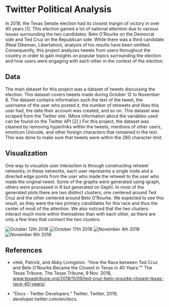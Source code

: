 # Twitter Political Analysis

In 2018, the Texas Senate election had its closest margin of victory in over 40 years [1]. This election gained a lot of national attention due to various issues surrounding the two candidates: Beto O’Rourke on the Democrat side and Ted Cruz on the Republican side. While there was a third candidate (Neal Dikeman, Libertation), analysis of his results have been omitted. Consequently, this project analyzes tweets from users throughout the country in order to gain insights on popular topics surrounding the election and how users were engaging with each other in the context of the election.

## Data

The main dataset for this project was a dataset of tweets discussing the election. This dataset covers tweets made during October 12 to November 8. The dataset contains information such the text of the tweet, the username of the user who posted it, the number of retweets and likes this user had, the date their account was created, and so on. This dataset was scraped from the Twitter site. (More information about the variables used can be found on the Twitter API [2].) For this project, the dataset was cleaned by removing hyperlinks within the tweets, mentions of other users, emoticon Unicode, and other foreign characters that remained in the text. This was done to make sure that tweets were within the 280 character limit.

## Visualization 

One way to visualize user interaction is through constructing retweet networks; in these networks, each user represents a single node and a directed edge points from the user who made the retweet to the user who made the original tweet. Some of the graphs were generated using igraph, others were processed in R but generated on Gephi. In most of the generated plots there are two distinct clusters, one centered around Ted Cruz and the other centered around Beto O’Rourke. We expected to see this result, as they were the two primary candidates for this race and thus the center of most of the attention. We also noticed that the two clusters interact much more within themselves than with each other, as there are only a few lines that connect the two clusters.

![October 12th 2018](https://github.com/kenzeng24/Twitter-political-analysis/tree/master/gephi_networks/oct_12.png)
![October 17th 2018](https://github.com/kenzeng24/Twitter-political-analysis/tree/master/gephi_networks/oct_12.png)
![November 4th 2018](https://github.com/kenzeng24/Twitter-political-analysis/tree/master/gephi_networks/nov_4_test.png)
![November 6th 2018](https://github.com/kenzeng24/Twitter-political-analysis/tree/master/gephi_networks/nov_6.png)

## References

- vitek, Patrick, and Abby Livingston. “How the Race between Ted Cruz and Beto O’Rourke Became the Closest in Texas in 40 Years.”" The Texas Tribune, The Texas Tribune, 9 Nov. 2018, www.texastribune.org/2018/11/09/ted-cruz-beto-orourke-closest-texas-race-40-years/.

- “Docs - Twitter Developers.” Twitter, Twitter, 2019, developer.twitter.com/en/docs.
